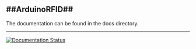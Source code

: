 ##ArduinoRFID##
------------------------

The documentation can be found in the docs directory.

----------------------------------------------------
[![Documentation Status](https://readthedocs.org/projects/arduinorfid/badge/?version=latest)](http://arduinorfid.readthedocs.io/en/latest/?badge=latest)
